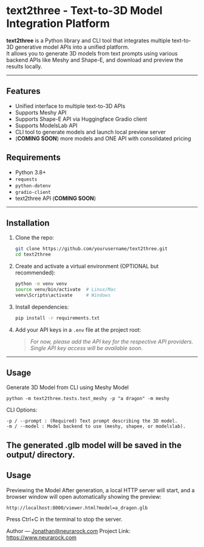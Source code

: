 # text2three - Text-to-3D Model Integration Platform

**text2three** is a Python library and CLI tool that integrates multiple text-to-3D generative model APIs into a unified platform.  
It allows you to generate 3D models from text prompts using various backend APIs like Meshy and Shape-E, and download and preview the results locally.

---

## Features

- Unified interface to multiple text-to-3D APIs
- Supports Meshy API
- Supports Shape-E API via Huggingface Gradio client
- Supports ModelsLab API
- CLI tool to generate models and launch local preview server
- (**COMING SOON**) more models and ONE API with consolidated pricing

  
## Requirements

- Python 3.8+
- `requests`
- `python-dotenv`
- `gradio-client`
- text2three API (**COMING SOON**)



---

## Installation

1. Clone the repo:

    ```bash
    git clone https://github.com/yourusername/text2three.git
    cd text2three
    ```

2. Create and activate a virtual environment (OPTIONAL but recommended):

    ```bash
    python -m venv venv
    source venv/bin/activate  # Linux/Mac
    venv\Scripts\activate     # Windows
    ```

3. Install dependencies:

    ```bash
    pip install -r requirements.txt
    ```

4. Add your API keys in a `.env` file at the project root:

    > *For now, please add the API key for the respective API providers. Single API key access will be available soon.*

---
## Usage

Generate 3D Model from CLI using Meshy Model

    python -m text2three.tests.test_meshy -p "a dragon" -m meshy

CLI Options:

    -p / --prompt : (Required) Text prompt describing the 3D model.
    -m / --model : Model backend to use (meshy, shapee, or modelslab).

The generated .glb model will be saved in the output/ directory.
---
## Usage

Previewing the Model
After generation, a local HTTP server will start, and a browser window will open automatically showing the preview:

    http://localhost:8000/viewer.html?model=a_dragon.glb
    
Press Ctrl+C in the terminal to stop the server.




Author 
— Jonathan@neurarock.com
Project Link: 
https://www.neurarock.com

